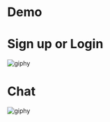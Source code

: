 
# Demo

# Sign up or Login

![giphy](https://user-images.githubusercontent.com/19720373/112183793-f7b39080-8bd4-11eb-92ec-662832989a4e.gif)


# Chat

![giphy](https://user-images.githubusercontent.com/19720373/112184143-4b25de80-8bd5-11eb-9253-4cadbd432f6f.gif)

